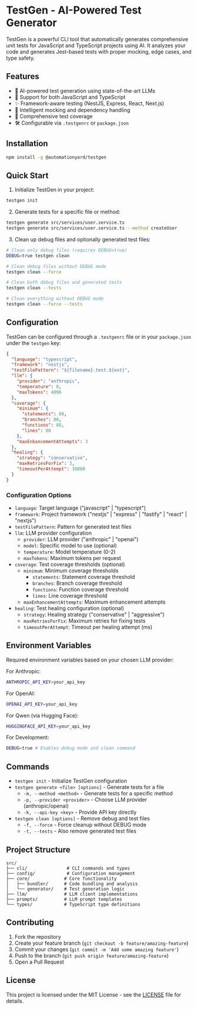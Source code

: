 # TestGen - AI-Powered Test Generator

TestGen is a powerful CLI tool that automatically generates comprehensive unit tests for JavaScript and TypeScript projects using AI. It analyzes your code and generates Jest-based tests with proper mocking, edge cases, and type safety.

## Features

- 🤖 AI-powered test generation using state-of-the-art LLMs
- 🎯 Support for both JavaScript and TypeScript
- ✨ Framework-aware testing (NestJS, Express, React, Next.js)
- 🔄 Intelligent mocking and dependency handling
- 📝 Comprehensive test coverage
- 🛠️ Configurable via `.testgenrc` or `package.json`

## Installation

```bash
npm install -g @automationyard/testgen
```

## Quick Start

1. Initialize TestGen in your project:

```bash
testgen init
```

2. Generate tests for a specific file or method:

```bash
testgen generate src/services/user.service.ts
testgen generate src/services/user.service.ts --method createUser
```

3. Clean up debug files and optionally generated test files:

```bash
# Clean only debug files (requires DEBUG=true)
DEBUG=true testgen clean

# Clean debug files without DEBUG mode
testgen clean --force

# Clean both debug files and generated tests
testgen clean --tests

# Clean everything without DEBUG mode
testgen clean --force --tests
```

## Configuration

TestGen can be configured through a `.testgenrc` file or in your `package.json` under the `testgen` key:

```json
{
  "language": "typescript",
  "framework": "nestjs",
  "testFilePattern": "${filename}.test.${ext}",
  "llm": {
    "provider": "anthropic",
    "temperature": 0,
    "maxTokens": 4096
  },
  "coverage": {
    "minimum": {
      "statements": 80,
      "branches": 80,
      "functions": 80,
      "lines": 80
    },
    "maxEnhancementAttempts": 3
  },
  "healing": {
    "strategy": "conservative",
    "maxRetriesForFix": 3,
    "timeoutPerAttempt": 30000
  }
}
```

### Configuration Options

- `language`: Target language ("javascript" | "typescript")
- `framework`: Project framework ("nestjs" | "express" | "fastify" | "react" | "nextjs")
- `testFilePattern`: Pattern for generated test files
- `llm`: LLM provider configuration
  - `provider`: LLM provider ("anthropic" | "openai")
  - `model`: Specific model to use (optional)
  - `temperature`: Model temperature (0-2)
  - `maxTokens`: Maximum tokens per request
- `coverage`: Test coverage thresholds (optional)
  - `minimum`: Minimum coverage thresholds
    - `statements`: Statement coverage threshold
    - `branches`: Branch coverage threshold
    - `functions`: Function coverage threshold
    - `lines`: Line coverage threshold
  - `maxEnhancementAttempts`: Maximum enhancement attempts
- `healing`: Test healing configuration (optional)
  - `strategy`: Healing strategy ("conservative" | "aggressive")
  - `maxRetriesForFix`: Maximum retries for fixing tests
  - `timeoutPerAttempt`: Timeout per healing attempt (ms)

## Environment Variables

Required environment variables based on your chosen LLM provider:

For Anthropic:

```bash
ANTHROPIC_API_KEY=your_api_key
```

For OpenAI:

```bash
OPENAI_API_KEY=your_api_key
```

For Qwen (via Hugging Face):

```bash
HUGGINGFACE_API_KEY=your_api_key
```

For Development:

```bash
DEBUG=true # Enables debug mode and clean command
```

## Commands

- `testgen init` - Initialize TestGen configuration
- `testgen generate <file> [options]` - Generate tests for a file
  - `-m, --method <method>` - Generate tests for a specific method
  - `-p, --provider <provider>` - Choose LLM provider (anthropic/openai)
  - `-k, --api-key <key>` - Provide API key directly
- `testgen clean [options]` - Remove debug and test files
  - `-f, --force` - Force cleanup without DEBUG mode
  - `-t, --tests` - Also remove generated test files

## Project Structure

```
src/
├── cli/               # CLI commands and types
├── config/            # Configuration management
├── core/             # Core functionality
│   ├── bundler/      # Code bundling and analysis
│   └── generator/    # Test generation logic
├── llm/              # LLM client implementations
├── prompts/          # LLM prompt templates
└── types/            # TypeScript type definitions
```

## Contributing

1. Fork the repository
2. Create your feature branch (`git checkout -b feature/amazing-feature`)
3. Commit your changes (`git commit -m 'Add some amazing feature'`)
4. Push to the branch (`git push origin feature/amazing-feature`)
5. Open a Pull Request

## License

This project is licensed under the MIT License - see the [LICENSE](LICENSE) file for details.
